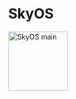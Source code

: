 # SkyOS
<img align="center" height="120" src="https://doc-0o-2g-docs.googleusercontent.com/docs/securesc/guufu6k15csnhn76j9gkfkjn1ni2a56s/i4lmb3q7tt8itld2f5na9notb3alceju/1676821725000/13873156695816817691/13873156695816817691/1RCIRZ21yAuM-BMboi1JX6UmYJCFXkL68?e=download&ax=AB85Z1BfzjkFjKkaA87RrCJ3_DS3LnNn95GqXPDN8PSMpNxkzNL5tOdElGRm5lLcSB30CfvjzxvjfuMHuk-CdAX5NykavE17fJemCdJ4n7Xs6XKHIn-61-GwWdNLyma4dJq9TqTlp_chEax7EokL5px-L9nySUWPMEJSup1NhO05WunMrcXh9Jl7JFbLr59t5EDjzGLmjcXbYAcRHLUewbgvcXLAwImZrCxdfw2d8Ai7PRBXqlje0U9VpnNjF-vKIwdqpn5KBoY39DTFGQX9ELTMVOKYLjJkGHJyIdeyaYPfhzCrwbZFUlg54RbX-A5H8ZySn2OtF77Aoj_nQ4Jf25zViMezupS8wNP8_cg4LXDyfhjVK_4rqCQjbjW-8LA0KkacNH96gnfDKTaMLq45z6YOA0PZtWeEGJOi3gcY_SgWxUENz91iHtJdiYVpYy6si-AgeKuBmilRu91cKSLWwlXoyppsdyYfDdxK-iBXov8KQCwmmuHzBXAc2IuEaomgwtsviwiXWd1ePtwWYGVsHJ44Co_jNvl04wY2duRT2zicA9MpnAgSd2DHkp8Jlx-fb4M9mKYZ8FKFxCXhc63YDPfksKDVjX2FuVAvRTA41GBChrqLozXJBzcsEeIO-51_jzMOGbWDdLzWrHEHxIvr_5q-Mq67hSQU9Byr-XUbHRKpbUFi6pxNT8Algs5JIPIOY6fq0-8LsBllz_yoK6a7Npnc3i8OO6FAlkO3szkPI1b-RRA3xn0ZWXqHsWaAR_r1LjZJgojd4baTk6KSbk_TZ9bDgLkHT5OjDMTYV4JUQ5UBXPj2mkAc_VNLyytknmdPN2dDntlmlU_IGacOwVt6KDPzg6kIApNN94RDTpv0Xp_fbxPXUYmoJF-0AX1mtBsNSxcjJsyTGs8kELJo4EKGdZ2FZwijnKchAUp66Ye8q9u2qloNqgCK-sHj2JjOKaSQ0VKlfBQoHoPJ&uuid=d9356357-2bf4-42fb-a521-67fa2e2b41c9&authuser=0" alt="SkyOS main" style="float: left;"/>
